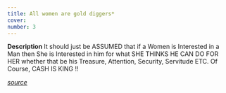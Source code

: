 ```yaml
---
title: All women are gold diggers*
cover: 
number: 3
---
```


**Description**
It should just be ASSUMED that if a Women is Interested in a Man then She is Interested in him for what SHE THINKS HE CAN DO FOR HER whether that be his Treasure, Attention, Security, Servitude ETC. Of Course, CASH IS KING !!

[*source*](https://www.mgtow.com/forums/topic/the-reason-why-all-women-are-gold-diggers/)